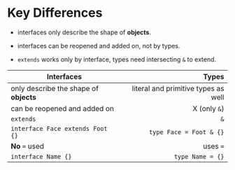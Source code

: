 # Key Differences

- interfaces only describe the shape of **objects**.

- interfaces can be reopened and added on, not by types.

- `extends` works only by interface, types need intersecting `&` to extend.



| Interfaces | Types |
| ---------- | -----:|
| only describe the shape of **objects** | literal and primitive types as well |
| can be reopened and added on | X (only `&`) |
| `extends` | `&` |
| `interface Face extends Foot {}` | `type Face = Foot & {}`
| **No** `=` used | uses `=` |
| `interface Name {}` | `type Name = {}` |